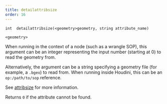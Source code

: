 ```yaml
---
title: detailattribsize
order: 16
---
```

`int  detailattribsize(<geometry>geometry, string attribute_name)`

`<geometry>`

When running in the context of a node (such as a wrangle SOP), this argument can be an integer representing the input number (starting at 0) to read the geometry from.

Alternatively, the argument can be a string specifying a geometry file (for example, a `.bgeo`) to read from. When running inside Houdini, this can be an `op:/path/to/sop` reference.

See [attribsize](./attribsize "Returns the size of a geometry attribute.") for more information.

Returns `0` if the attribute cannot be found.
